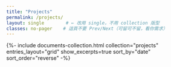 ```yaml
---
title: "Projects"
permalink: /projects/
layout: single        # ← 改用 single，不用 collection 版型
classes: no-pager    # 這頁不要 Prev/Next（可留可不留，看你需求）
---
```


{%- include documents-collection.html
      collection="projects"
      entries_layout="grid"
      show_excerpts=true
      sort_by="date"
      sort_order="reverse"
-%}
